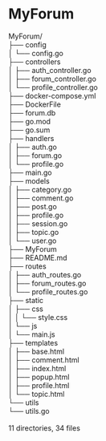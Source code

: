 # MyForum

MyForum/<br>
├── config<br>
│   └── config.go<br>
├── controllers<br>
│   ├── auth_controller.go<br>
│   ├── forum_controller.go<br>
│   └── profile_controller.go<br>
├── docker-compose.yml<br>
├── DockerFile<br>
├── forum.db<br>
├── go.mod<br>
├── go.sum<br>
├── handlers<br>
│   ├── auth.go<br>
│   ├── forum.go<br>
│   └── profile.go<br>
├── main.go<br>
├── models<br>
│   ├── category.go<br>
│   ├── comment.go<br>
│   ├── post.go<br>
│   ├── profile.go<br>
│   ├── session.go<br>
│   ├── topic.go<br>
│   └── user.go<br>
├── MyForum<br>
├── README.md<br>
├── routes<br>
│   ├── auth_routes.go<br>
│   ├── forum_routes.go<br>
│   └── profile_routes.go<br>
├── static<br>
│   ├── css<br>
│   │   └── style.css<br>
│   └── js<br>
│       └── main.js<br>
├── templates<br>
│   ├── base.html<br>
│   ├── comment.html<br>
│   ├── index.html<br>
│   ├── popup.html<br>
│   ├── profile.html<br>
│   └── topic.html<br>
└── utils<br>
    └── utils.go<br>
<br>
11 directories, 34 files
